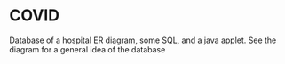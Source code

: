 # COVID

Database of a hospital
ER diagram, some SQL, and a java applet.
See the diagram for a general idea of the database
